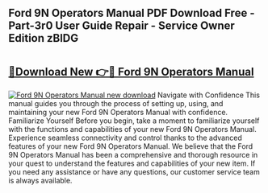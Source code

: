 ## Ford 9N Operators Manual PDF Download Free - Part-3r0 User Guide Repair - Service Owner Edition zBlDG

# <h2><a href="http://bc31953.oget.top/?id=Ford+9N+Operators+Manual">🔗Download New 👉🔴 Ford 9N Operators Manual</a></h2>

[![Ford 9N Operators Manual new download](https://i.imgur.com/5g1atiW.png)](http://bc31953.oget.top/?id=Ford+9N+Operators+Manual)
Navigate with Confidence This manual guides you through the process of setting up, using, and maintaining your new Ford 9N Operators Manual with confidence. Familiarize Yourself Before you begin, take a moment to familiarize yourself with the functions and capabilities of your new Ford 9N Operators Manual. Experience seamless connectivity and control thanks to the advanced features of your new Ford 9N Operators Manual. We believe that the Ford 9N Operators Manual has been a comprehensive and thorough resource in your quest to understand the features and capabilities of your new item. If you need any assistance or have any questions, our customer service team is always available.
